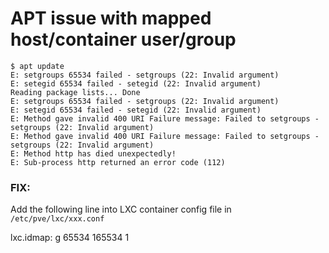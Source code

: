 # APT issue with mapped host/container user/group

```
$ apt update
E: setgroups 65534 failed - setgroups (22: Invalid argument)
E: setegid 65534 failed - setegid (22: Invalid argument)
Reading package lists... Done
E: setgroups 65534 failed - setgroups (22: Invalid argument)
E: setegid 65534 failed - setegid (22: Invalid argument)
E: Method gave invalid 400 URI Failure message: Failed to setgroups - setgroups (22: Invalid argument)
E: Method gave invalid 400 URI Failure message: Failed to setgroups - setgroups (22: Invalid argument)
E: Method http has died unexpectedly!
E: Sub-process http returned an error code (112)
```

### FIX:

Add the following line into LXC container config file in `/etc/pve/lxc/xxx.conf`

lxc.idmap: g 65534 165534 1